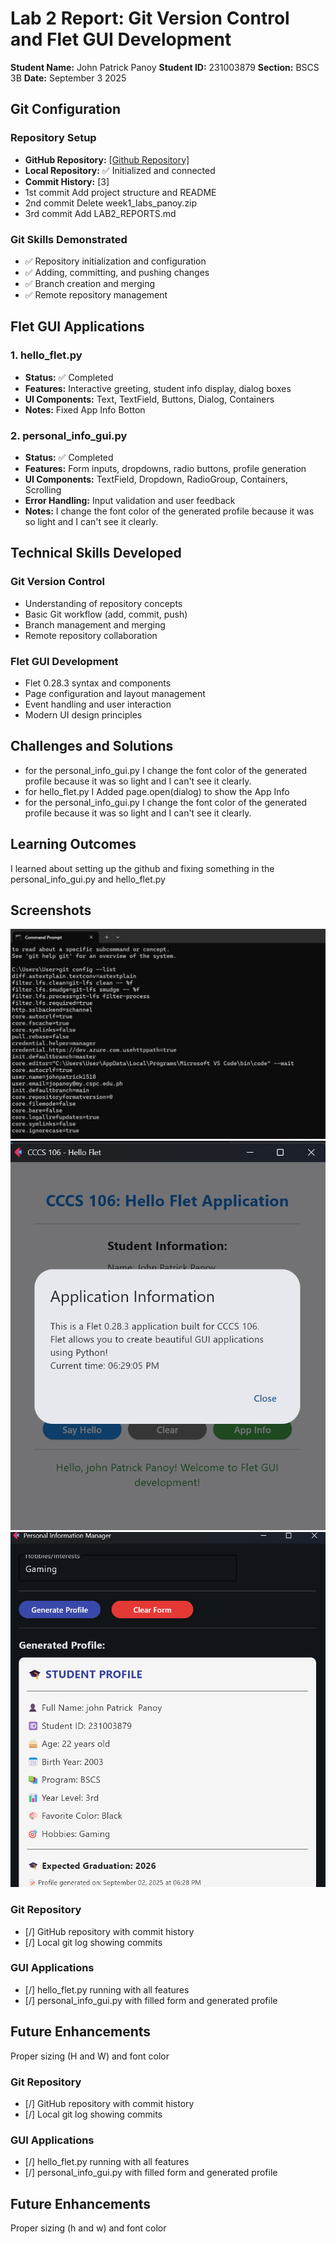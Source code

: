 # Lab 2 Report: Git Version Control and Flet GUI Development

**Student Name:** John Patrick Panoy
**Student ID:** 231003879
**Section:** BSCS 3B
**Date:** September 3 2025

## Git Configuration

### Repository Setup
- **GitHub Repository:** [\[Github Repository\]](https://github.com/johnpatrick1518/cccs106-projects)
- **Local Repository:** ✅ Initialized and connected
- **Commit History:** [3] 
 - 1st commit Add project structure and README
 - 2nd commit Delete week1_labs_panoy.zip 
 - 3rd commit Add LAB2_REPORTS.md

### Git Skills Demonstrated
- ✅ Repository initialization and configuration
- ✅ Adding, committing, and pushing changes
- ✅ Branch creation and merging
- ✅ Remote repository management

## Flet GUI Applications

### 1. hello_flet.py
- **Status:** ✅ Completed
- **Features:** Interactive greeting, student info display, dialog boxes
- **UI Components:** Text, TextField, Buttons, Dialog, Containers
- **Notes:** Fixed App Info Botton

### 2. personal_info_gui.py
- **Status:** ✅ Completed
- **Features:** Form inputs, dropdowns, radio buttons, profile generation
- **UI Components:** TextField, Dropdown, RadioGroup, Containers, Scrolling
- **Error Handling:** Input validation and user feedback
- **Notes:** I change the font color of the generated profile because it was so light and I can't see it clearly.

## Technical Skills Developed

### Git Version Control
- Understanding of repository concepts
- Basic Git workflow (add, commit, push)
- Branch management and merging
- Remote repository collaboration

### Flet GUI Development
- Flet 0.28.3 syntax and components
- Page configuration and layout management
- Event handling and user interaction
- Modern UI design principles

## Challenges and Solutions

- for the personal_info_gui.py I change the font color of the generated profile because it was so light and I  can't see it clearly.
- for hello_flet.py I Added page.open(dialog) to show the App Info 
- for the personal_info_gui.py I change the font color of the generated profile because it was so light and I can't see it clearly.

## Learning Outcomes

I learned about setting up the github and fixing something in the personal_info_gui.py and hello_flet.py

## Screenshots

![Github Config](labs2_screenshots\Github_Config.png)
![hello_flet](labs2_screenshots\hello_flet.png)
![personal_info_gui](labs2_screenshots\personal_info_gui.png)

### Git Repository
- [/] GitHub repository with commit history
- [/] Local git log showing commits

### GUI Applications
- [/] hello_flet.py running with all features
- [/] personal_info_gui.py with filled form and generated profile

## Future Enhancements

Proper sizing (H and W) and font color 

### Git Repository
- [/] GitHub repository with commit history
- [/] Local git log showing commits

### GUI Applications
- [/] hello_flet.py running with all features
- [/] personal_info_gui.py with filled form and generated profile

## Future Enhancements
Proper sizing (h and w) and font color 

